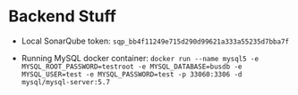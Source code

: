 # Backend Stuff

- Local SonarQube token: `sqp_bb4f11249e715d290d99621a333a55235d7bba7f`

- Running MySQL docker container: `docker run --name mysql5 -e MYSQL_ROOT_PASSWORD=testroot -e MYSQL_DATABASE=busdb -e MYSQL_USER=test -e MYSQL_PASSWORD=test -p 33060:3306 -d mysql/mysql-server:5.7`